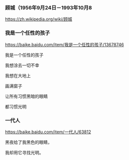 ### 顾城（1956年9月24日－1993年10月8
https://zh.wikipedia.org/wiki/顾城

### 我是一个任性的孩子
https://baike.baidu.com/item/我是一个任性的孩子/13678746

我是一个任性的孩子

我想涂去一切不幸

我想在大地上

画满窗子

让所有习惯黑暗的眼睛

都习惯光明

### 一代人
https://baike.baidu.com/item/一代人/63812

黑夜给了我黑色的眼睛，

我却用它寻找光明。
